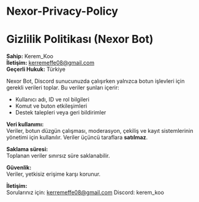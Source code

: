 # Nexor-Privacy-Policy

# Gizlilik Politikası (Nexor Bot)

**Sahip:** Kerem_Koo  
**İletişim:** kerremeffe08@gmail.com  
**Geçerli Hukuk:** Türkiye

Nexor Bot, Discord sunucunuzda çalışırken yalnızca botun işlevleri için gerekli verileri toplar. Bu veriler şunları içerir:

- Kullanıcı adı, ID ve rol bilgileri  
- Komut ve buton etkileşimleri  
- Destek talepleri veya geri bildirimler

**Veri kullanımı:**  
Veriler, botun düzgün çalışması, moderasyon, çekiliş ve kayıt sistemlerinin yönetimi için kullanılır. Veriler üçüncü taraflara **satılmaz**.

**Saklama süresi:**  
Toplanan veriler sınırsız süre saklanabilir.

**Güvenlik:**  
Veriler, yetkisiz erişime karşı korunur.  

**İletişim:**  
Sorularınız için: kerremeffe08@gmail.com
Discord: kerem_koo
